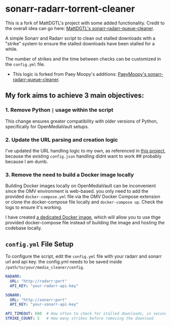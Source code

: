 # sonarr-radarr-torrent-cleaner

This is a fork of MattDGTL's project with some added functionality. Credit to the overall idea can go here: [MattDGTL's sonarr-radarr-queue-cleaner](https://github.com/MattDGTL/sonarr-radarr-queue-cleaner).

A simple Sonarr and Radarr script to clean out stalled downloads with a "strike" system to ensure the stalled downloads have been stalled for a while.

The number of strikes and the time between checks can be customized in the `config.yml` file.
- This logic is forked from Paey Moopy's additions: [PaeyMoopy's sonarr-radarr-queue-cleaner](https://github.com/PaeyMoopy/sonarr-radarr-queue-cleaner).

## My fork aims to achieve 3 main objectives:

### 1. Remove Python `|` usage within the script
This change ensures greater compatibility with older versions of Python, specifically for OpenMediaVault setups.

### 2. Update the URL parsing and creation logic
I’ve updated the URL handling logic to my own, as referenced in [this project](https://github.com/iEdgir01/radarr-autodelete), because the existing `config.json` handling didnt want to work ## probably because I am dumb.

### 3. Remove the need to build a Docker image locally
Building Docker images locally on OpenMediaVault can be inconvenient since the OMV environment is web-based. you only need to add the provided `docker-compose.yml` file via the OMV Docker Compose extension or clone the docker-compose file locally and ``docker-compose up``. Check the logs to ensure it's working.

I have created [a dedicated Docker image](https://hub.docker.com/r/iedgir01/media_cleaner), which will allow you to use thge provided docker-compose file instead of building the image and hosting the codebase locally.

## `config.yml` File Setup

To configure the script, edit the `config.yml` file with your radarr and sonarr url and api key.
the config.yml needs to be saved inside ``/path/to/your/media_cleaner/config``.

```yaml
RADARR:
  URL: "http://radarr:port"
  API_KEY: "your-radarr-api-key"

SONARR:
  URL: "http://sonarr:port"
  API_KEY: "your-sonarr-api-key"

API_TIMEOUT: 600  # How often to check for stalled downloads, in seconds
STRIKE_COUNT: 5   # How many strikes before removing the download
```
